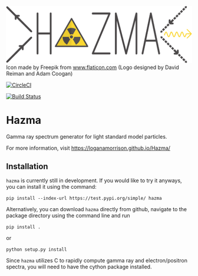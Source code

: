 ![Logo](docs/source/_images/hazma_logo.png)
Icon made by Freepik from www.flaticon.com (Logo designed by David Reiman and Adam Coogan)

[![CircleCI](https://circleci.com/gh/LoganAMorrison/Hazma.svg?style=svg)](https://circleci.com/gh/LoganAMorrison/Hazma)

[![Build Status](https://travis-ci.org/LoganAMorrison/Hazma.svg?branch=master)](https://travis-ci.org/LoganAMorrison/Hazma)

# Hazma
Gamma ray spectrum generator for light standard model particles.

For more information, visit https://loganamorrison.github.io/Hazma/

## Installation

`hazma` is currently still in development. If you would like to try it anyways, you can install it using the command:

    pip install --index-url https://test.pypi.org/simple/ hazma

Alternatively, you can download `hazma` directly from github, navigate to the package directory using the command line and run

    pip install .

or

    python setup.py install

Since `hazma` utilizes C to rapidly compute gamma ray and electron/positron spectra, you will need to have the cython package installed.
